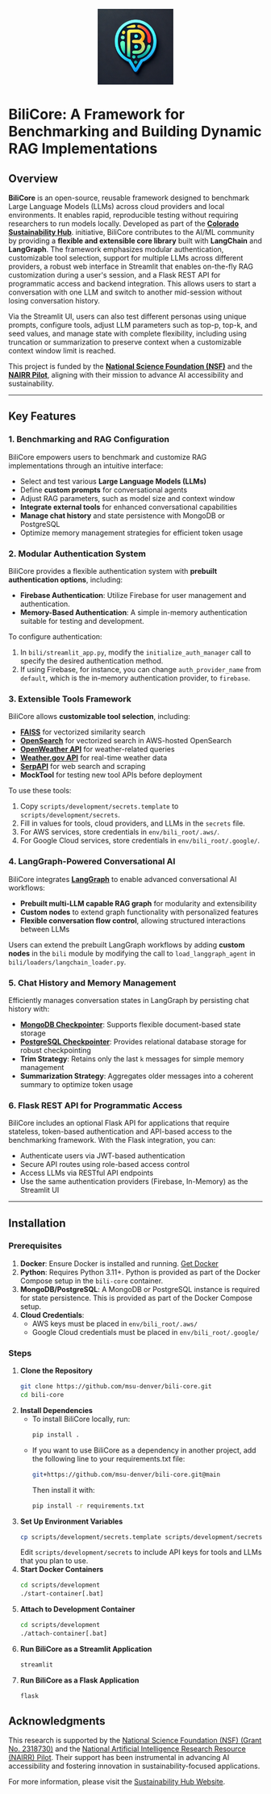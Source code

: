 <p align="center">
  <img src="bili/images/logo.png" alt="BiliCore Logo" width="150"/>
</p>

# BiliCore: A Framework for Benchmarking and Building Dynamic RAG Implementations

## Overview

**BiliCore** is an open-source, reusable framework designed to benchmark Large Language Models (LLMs) across cloud providers and local environments. It enables rapid, reproducible testing without requiring researchers to run models locally. Developed as part of the [**Colorado Sustainability Hub**](https://sustainabilityhub.co/). initiative, BiliCore contributes to the AI/ML community by providing a **flexible and extensible core library** built with **LangChain** and **LangGraph**. The framework emphasizes modular authentication, customizable tool selection, support for multiple LLMs across different providers, a robust web interface in Streamlit that enables on-the-fly RAG customization during a user's session, and a Flask REST API for programmatic access and backend integration. This allows users to start a conversation with one LLM and switch to another mid-session without losing conversation history. 

Via the Streamlit UI, users can also test different personas using unique prompts, configure tools, adjust LLM parameters such as top-p, top-k, and seed values, and manage state with complete flexibility, including using truncation or summarization to preserve context when a customizable context window limit is reached.

This project is funded by the **[National Science Foundation (NSF)](https://www.nsf.gov/)** and the **[NAIRR Pilot](https://nairrpilot.org/)**, aligning with their mission to advance AI accessibility and sustainability.

---

## Key Features

### 1. **Benchmarking and RAG Configuration**
BiliCore empowers users to benchmark and customize RAG implementations through an intuitive interface:
- Select and test various **Large Language Models (LLMs)**
- Define **custom prompts** for conversational agents
- Adjust RAG parameters, such as model size and context window
- **Integrate external tools** for enhanced conversational capabilities
- **Manage chat history** and state persistence with MongoDB or PostgreSQL
- Optimize memory management strategies for efficient token usage

### 2. **Modular Authentication System**
BiliCore provides a flexible authentication system with **prebuilt authentication options**, including:
- **Firebase Authentication**: Utilize Firebase for user management and authentication.
- **Memory-Based Authentication**: A simple in-memory authentication suitable for testing and development.

To configure authentication:
1. In `bili/streamlit_app.py`, modify the `initialize_auth_manager` call to specify the desired authentication method.
2. If using Firebase, for instance, you can change `auth_provider_name` from `default`, which is the in-memory authentication provider, to `firebase`.

### 3. **Extensible Tools Framework**
BiliCore allows **customizable tool selection**, including:
- **[FAISS](https://github.com/facebookresearch/faiss)** for vectorized similarity search
- **[OpenSearch](https://opensearch.org/)** for vectorized search in AWS-hosted OpenSearch
- **[OpenWeather API](https://openweathermap.org/)** for weather-related queries
- **[Weather.gov API](https://www.weather.gov/documentation/services-web-api)** for real-time weather data
- **[SerpAPI](https://serpapi.com/)** for web search and scraping
- **MockTool** for testing new tool APIs before deployment

To use these tools:
1. Copy `scripts/development/secrets.template` to `scripts/development/secrets`.
2. Fill in values for tools, cloud providers, and LLMs in the `secrets` file.
3. For AWS services, store credentials in `env/bili_root/.aws/`.
4. For Google Cloud services, store credentials in `env/bili_root/.google/`.

### 4. **LangGraph-Powered Conversational AI**
BiliCore integrates **[LangGraph](https://www.langchain.com/langgraph)** to enable advanced conversational AI workflows:
- **Prebuilt multi-LLM capable RAG graph** for modularity and extensibility
- **Custom nodes** to extend graph functionality with personalized features
- **Flexible conversation flow control**, allowing structured interactions between LLMs

Users can extend the prebuilt LangGraph workflows by adding **custom nodes** in the `bili` module by modifying the call to `load_langgraph_agent` in `bili/loaders/langchain_loader.py`.

### 5. **Chat History and Memory Management**
Efficiently manages conversation states in LangGraph by persisting chat history with:
- **[MongoDB Checkpointer](https://langchain-ai.github.io/langgraph/how-tos/persistence_mongodb/)**: Supports flexible document-based state storage
- **[PostgreSQL Checkpointer](https://langchain-ai.github.io/langgraph/how-tos/persistence_postgres/)**: Provides relational database storage for robust checkpointing
- **Trim Strategy**: Retains only the last `k` messages for simple memory management
- **Summarization Strategy**: Aggregates older messages into a coherent summary to optimize token usage

### 6. Flask REST API for Programmatic Access

BiliCore includes an optional Flask API for applications that require stateless, token-based authentication and API-based access to the benchmarking framework.
With the Flask integration, you can:

* Authenticate users via JWT-based authentication
* Secure API routes using role-based access control
* Access LLMs via RESTful API endpoints
* Use the same authentication providers (Firebase, In-Memory) as the Streamlit UI


---

## Installation

### Prerequisites

1. **Docker**: Ensure Docker is installed and running. [Get Docker](https://docs.docker.com/get-docker/)
2. **Python**: Requires Python 3.11+. Python is provided as part of the Docker Compose setup in the `bili-core` container.
3. **MongoDB/PostgreSQL**: A MongoDB or PostgreSQL instance is required for state persistence. This is provided as part of the Docker Compose setup.
4. **Cloud Credentials**:
   - AWS keys must be placed in `env/bili_root/.aws/`
   - Google Cloud credentials must be placed in `env/bili_root/.google/`

### Steps

1. **Clone the Repository**
   ```bash
   git clone https://github.com/msu-denver/bili-core.git
   cd bili-core
   ```
2. **Install Dependencies**
   - To install BiliCore locally, run:
       ```bash
       pip install .
       ```
   - If you want to use BiliCore as a dependency in another project, add the following line to your requirements.txt file:
        ```bash
        git+https://github.com/msu-denver/bili-core.git@main
        ```
        Then install it with:
        ```bash
        pip install -r requirements.txt
        ```
3. **Set Up Environment Variables**
    ```bash
    cp scripts/development/secrets.template scripts/development/secrets
    ```
   Edit `scripts/development/secrets` to include API keys for tools and LLMs that you plan to use.
4. **Start Docker Containers**
    ```bash
    cd scripts/development
    ./start-container[.bat]
    ```
5. **Attach to Development Container**
    ```bash
    cd scripts/development
    ./attach-container[.bat]
    ```
6. **Run BiliCore as a Streamlit Application**
    ```bash
    streamlit
    ```
7. **Run BiliCore as a Flask Application**
    ```bash
    flask
    ```
## Acknowledgments
This research is supported by the [National Science Foundation (NSF) (Grant No. 2318730)](https://www.nsf.gov/awardsearch/showAward?AWD_ID=2318730) and the [National Artificial Intelligence Research Resource (NAIRR) Pilot](https://nairrpilot.org/projects/awarded?_requestNumber=NAIRR240197). Their support has been instrumental in advancing AI accessibility and fostering innovation in sustainability-focused applications.

For more information, please visit the [Sustainability Hub Website](https://sustainabilityhub.co/).

